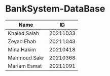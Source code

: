 # BankSystem-DataBase
| Name          | ID       |
| ------------- | -------- |
| Khaled Salah  | 20211033 |
| Zeyad Ehab    | 20211043 |
| Mina Hakim    | 20210418 |
| Mahmoud Sakr  | 20210368 |
| Mariam Esmat  | 20211091 |
